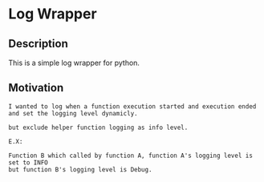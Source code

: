 # Log Wrapper 

## Description
This is a simple log wrapper for python.

## Motivation
    I wanted to log when a function execution started and execution ended
    and set the logging level dynamicly.
 
    but exclude helper function logging as info level.

    E.X:

    Function B which called by function A, function A's logging level is set to INFO
    but function B's logging level is Debug.